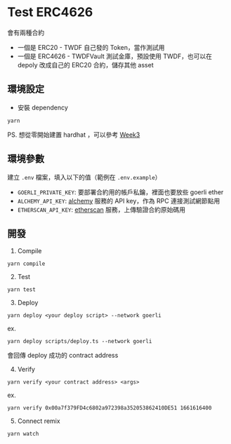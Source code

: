 # Test ERC4626

會有兩種合約

- 一個是 ERC20 - TWDF 自己發的 Token，當作測試用
- 一個是 ERC4626 - TWDFVault 測試金庫，預設使用 TWDF，也可以在 depoly 改成自己的 ERC20 合約，儲存其他 asset

## 環境設定

- 安裝 dependency

```
yarn
```

PS. 想從零開始建置 hardhat ，可以參考 [Week3](../week3/README.md)

## 環境參數

建立 `.env` 檔案，填入以下的值（範例在 `.env.example`）

- `GOERLI_PRIVATE_KEY`: 要部署合約用的帳戶私鑰，裡面也要放些 goerli ether
- `ALCHEMY_API_KEY`: [alchemy](https://dashboard.alchemy.com/) 服務的 API key，作為 RPC 連接測試網節點用
- `ETHERSCAN_API_KEY`: [etherscan](https://etherscan.io/) 服務，上傳驗證合約原始碼用

## 開發

1. Compile

```
yarn compile
```

2. Test

```
yarn test
```

3. Deploy

```
yarn deploy <your deploy script> --network goerli
```

ex.

```
yarn deploy scripts/deploy.ts --network goerli
```

會回傳 deploy 成功的 contract address

4. Verify

```
yarn verify <your contract address> <args>
```

ex.

```
yarn verify 0x00a7f379FD4c6802a972398a352053862410DE51 1661616400
```

5. Connect remix

```
yarn watch
```
